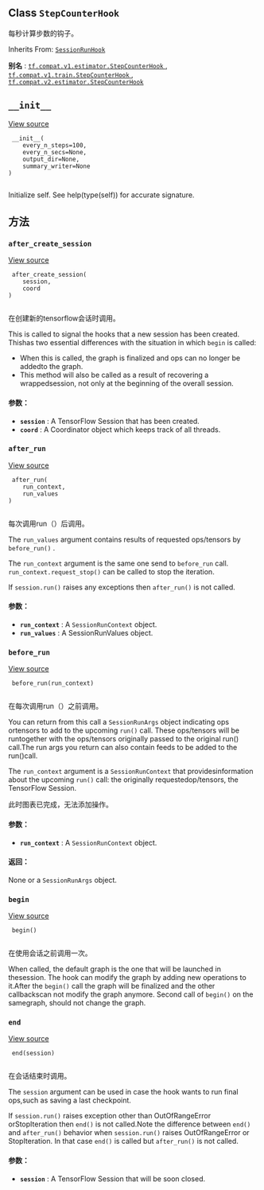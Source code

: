

## Class  `StepCounterHook` 
每秒计算步数的钩子。

Inherits From: [ `SessionRunHook` ](https://tensorflow.google.cn/api_docs/python/tf/estimator/SessionRunHook)

**别名** : [ `tf.compat.v1.estimator.StepCounterHook` ](/api_docs/python/tf/estimator/StepCounterHook), [ `tf.compat.v1.train.StepCounterHook` ](/api_docs/python/tf/estimator/StepCounterHook), [ `tf.compat.v2.estimator.StepCounterHook` ](/api_docs/python/tf/estimator/StepCounterHook)

##  `__init__` 
[View source](https://github.com/tensorflow/tensorflow/blob/r2.0/tensorflow/python/training/basic_session_run_hooks.py#L653-L668)

```
 __init__(
    every_n_steps=100,
    every_n_secs=None,
    output_dir=None,
    summary_writer=None
)
 
```

Initialize self.  See help(type(self)) for accurate signature.

## 方法


###  `after_create_session` 
[View source](https://github.com/tensorflow/tensorflow/blob/r2.0/tensorflow/python/training/session_run_hook.py#L112-L127)

```
 after_create_session(
    session,
    coord
)
 
```

在创建新的tensorflow会话时调用。

This is called to signal the hooks that a new session has been created. Thishas two essential differences with the situation in which  `begin`  is called:

- When this is called, the graph is finalized and ops can no longer be addedto the graph.
- This method will also be called as a result of recovering a wrappedsession, not only at the beginning of the overall session.


#### 参数：
- **`session`** : A TensorFlow Session that has been created.
- **`coord`** : A Coordinator object which keeps track of all threads.


###  `after_run` 
[View source](https://github.com/tensorflow/tensorflow/blob/r2.0/tensorflow/python/training/basic_session_run_hooks.py#L694-L726)

```
 after_run(
    run_context,
    run_values
)
 
```

每次调用run（）后调用。

The  `run_values`  argument contains results of requested ops/tensors by `before_run()` .

The  `run_context`  argument is the same one send to  `before_run`  call. `run_context.request_stop()`  can be called to stop the iteration.

If  `session.run()`  raises any exceptions then  `after_run()`  is not called.

#### 参数：
- **`run_context`** : A  `SessionRunContext`  object.
- **`run_values`** : A SessionRunValues object.


###  `before_run` 
[View source](https://github.com/tensorflow/tensorflow/blob/r2.0/tensorflow/python/training/basic_session_run_hooks.py#L682-L683)

```
 before_run(run_context)
 
```

在每次调用run（）之前调用。

You can return from this call a  `SessionRunArgs`  object indicating ops ortensors to add to the upcoming  `run()`  call.  These ops/tensors will be runtogether with the ops/tensors originally passed to the original run() call.The run args you return can also contain feeds to be added to the run()call.

The  `run_context`  argument is a  `SessionRunContext`  that providesinformation about the upcoming  `run()`  call: the originally requestedop/tensors, the TensorFlow Session.

此时图表已完成，无法添加操作。

#### 参数：
- **`run_context`** : A  `SessionRunContext`  object.


#### 返回：
None or a  `SessionRunArgs`  object.

###  `begin` 
[View source](https://github.com/tensorflow/tensorflow/blob/r2.0/tensorflow/python/training/basic_session_run_hooks.py#L673-L680)

```
 begin()
 
```

在使用会话之前调用一次。

When called, the default graph is the one that will be launched in thesession.  The hook can modify the graph by adding new operations to it.After the  `begin()`  call the graph will be finalized and the other callbackscan not modify the graph anymore. Second call of  `begin()`  on the samegraph, should not change the graph.

###  `end` 
[View source](https://github.com/tensorflow/tensorflow/blob/r2.0/tensorflow/python/training/session_run_hook.py#L171-L186)

```
 end(session)
 
```

在会话结束时调用。

The  `session`  argument can be used in case the hook wants to run final ops,such as saving a last checkpoint.

If  `session.run()`  raises exception other than OutOfRangeError orStopIteration then  `end()`  is not called.Note the difference between  `end()`  and  `after_run()`  behavior when `session.run()`  raises OutOfRangeError or StopIteration. In that case `end()`  is called but  `after_run()`  is not called.

#### 参数：
- **`session`** : A TensorFlow Session that will be soon closed.
